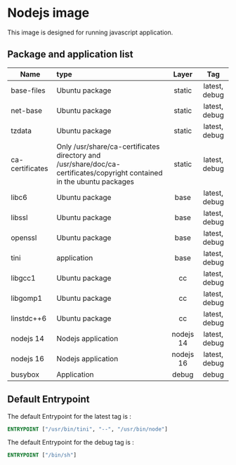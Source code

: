 # Nodejs image

This image is designed for running javascript application.

## Package and application list

| Name            | type                                                         |   Layer   |      Tag      |
| --------------- | :----------------------------------------------------------- | :-------: | :-----------: |
| base-files      | Ubuntu package                                               |  static   | latest, debug |
| net-base        | Ubuntu package                                               |  static   | latest, debug |
| tzdata          | Ubuntu package                                               |  static   | latest, debug |
| ca-certificates | Only /usr/share/ca-certificates directory and /usr/share/doc/ca-certificates/copyright contained in the ubuntu packages |  static   | latest, debug |
| libc6           | Ubuntu package                                               |   base    | latest, debug |
| libssl          | Ubuntu package                                               |   base    | latest, debug |
| openssl         | Ubuntu package                                               |   base    | latest, debug |
| tini            | application                                                  |   base    | latest, debug |
| libgcc1         | Ubuntu package                                               |    cc     | latest, debug |
| libgomp1        | Ubuntu package                                               |    cc     | latest, debug |
| linstdc++6      | Ubuntu package                                               |    cc     | latest, debug |
| nodejs 14       | Nodejs application                                           | nodejs 14 | latest, debug |
| nodejs 16       | Nodejs application                                           | nodejs 16 | latest, debug |
| busybox         | Application                                                  |   debug   |     debug     |

## Default Entrypoint

The default Entrypoint for the latest tag is :

```dockerfile
ENTRYPOINT ["/usr/bin/tini", "--", "/usr/bin/node"]
```

The default Entrypoint for the debug tag is :

```dockerfile
ENTRYPOINT ["/bin/sh"]
```

